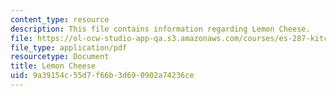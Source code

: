 ```yaml
---
content_type: resource
description: This file contains information regarding Lemon Cheese.
file: https://ol-ocw-studio-app-qa.s3.amazonaws.com/courses/es-287-kitchen-chemistry-spring-2009/9a39154c55d7f66b3d690902a74236ce_MITES_287S09_read10.pdf
file_type: application/pdf
resourcetype: Document
title: Lemon Cheese
uid: 9a39154c-55d7-f66b-3d69-0902a74236ce
---
```

